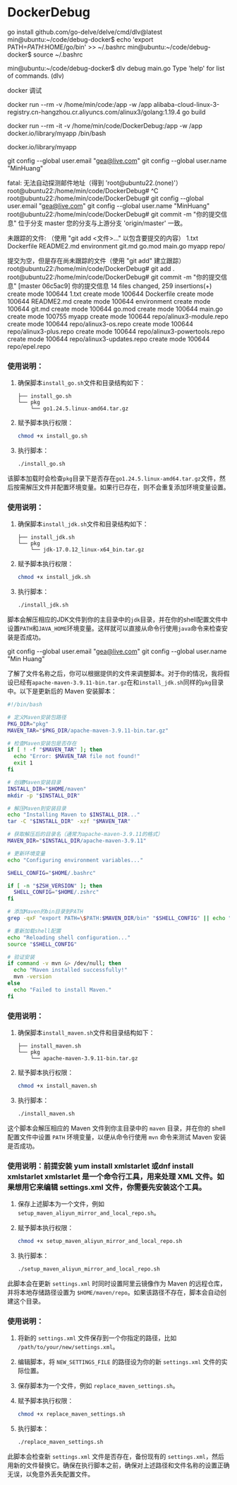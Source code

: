 # DockerDebug
go install github.com/go-delve/delve/cmd/dlv@latest
min@ubuntu:~/code/debug-docker$ echo 'export PATH=$PATH:$HOME/go/bin' >> ~/.bashrc
min@ubuntu:~/code/debug-docker$ source ~/.bashrc

min@ubuntu:~/code/debug-docker$ dlv debug main.go 
Type 'help' for list of commands.
(dlv) 



docker 调试

docker run --rm -v /home/min/code:/app -w /app alibaba-cloud-linux-3-registry.cn-hangzhou.cr.aliyuncs.com/alinux3/golang:1.19.4 go build



docker run --rm -it -v /home/min/code/DockerDebug:/app -w /app docker.io/library/myapp /bin/bash

docker.io/library/myapp



  git config --global user.email "gea@live.com"
  git config --global user.name "MinHuang"


fatal: 无法自动探测邮件地址（得到 'root@ubuntu22.(none)'）
root@ubuntu22:/home/min/code/DockerDebug# ^C
root@ubuntu22:/home/min/code/DockerDebug#   git config --global user.email "gea@live.com"
  git config --global user.name "MinHuang"
root@ubuntu22:/home/min/code/DockerDebug# git commit -m "你的提交信息"
位于分支 master
您的分支与上游分支 'origin/master' 一致。

未跟踪的文件:
  （使用 "git add <文件>..." 以包含要提交的内容）
	1.txt
	Dockerfile
	README2.md
	environment
	git.md
	go.mod
	main.go
	myapp
	repo/

提交为空，但是存在尚未跟踪的文件（使用 "git add" 建立跟踪）
root@ubuntu22:/home/min/code/DockerDebug# git add .
root@ubuntu22:/home/min/code/DockerDebug# git commit -m "你的提交信息"
[master 06c5ac9] 你的提交信息
 14 files changed, 259 insertions(+)
 create mode 100644 1.txt
 create mode 100644 Dockerfile
 create mode 100644 README2.md
 create mode 100644 environment
 create mode 100644 git.md
 create mode 100644 go.mod
 create mode 100644 main.go
 create mode 100755 myapp
 create mode 100644 repo/alinux3-module.repo
 create mode 100644 repo/alinux3-os.repo
 create mode 100644 repo/alinux3-plus.repo
 create mode 100644 repo/alinux3-powertools.repo
 create mode 100644 repo/alinux3-updates.repo
 create mode 100644 repo/epel.repo





### 使用说明：

1. 确保脚本`install_go.sh`文件和目录结构如下：
   ```
   ├── install_go.sh
   └── pkg
       └── go1.24.5.linux-amd64.tar.gz
   ```

2. 赋予脚本执行权限：
   ```bash
   chmod +x install_go.sh
   ```

3. 执行脚本：
   ```bash
   ./install_go.sh
   ```

该脚本加载时会检查`pkg`目录下是否存在`go1.24.5.linux-amd64.tar.gz`文件，然后按需解压文件并配置环境变量。如果行已存在，则不会重复添加环境变量设置。




### 使用说明：

1. 确保脚本`install_jdk.sh`文件和目录结构如下：
   ```
   ├── install_jdk.sh
   └── pkg
       └── jdk-17.0.12_linux-x64_bin.tar.gz
   ```

2. 赋予脚本执行权限：
   ```bash
   chmod +x install_jdk.sh
   ```

3. 执行脚本：
   ```bash
   ./install_jdk.sh
   ```

脚本会解压相应的JDK文件到你的主目录中的`jdk`目录，并在你的shell配置文件中设置`PATH`和`JAVA_HOME`环境变量。这样就可以直接从命令行使用`java`命令来检查安装是否成功。




git config --global user.email "gea@live.com"
git config --global user.name "Min Huang"




了解了文件名称之后，你可以根据提供的文件来调整脚本。对于你的情况，我将假设已经有`apache-maven-3.9.11-bin.tar.gz`在和`install_jdk.sh`同样的`pkg`目录中。以下是更新后的 Maven 安装脚本：

```bash
#!/bin/bash

# 定义Maven安装包路径
PKG_DIR="pkg"
MAVEN_TAR="$PKG_DIR/apache-maven-3.9.11-bin.tar.gz"

# 检查Maven安装包是否存在
if [ ! -f "$MAVEN_TAR" ]; then
  echo "Error: $MAVEN_TAR file not found!"
  exit 1
fi

# 创建Maven安装目录
INSTALL_DIR="$HOME/maven"
mkdir -p "$INSTALL_DIR"

# 解压Maven到安装目录
echo "Installing Maven to $INSTALL_DIR..."
tar -C "$INSTALL_DIR" -xzf "$MAVEN_TAR"

# 获取解压后的目录名（通常为apache-maven-3.9.11的格式）
MAVEN_DIR="$INSTALL_DIR/apache-maven-3.9.11"

# 更新环境变量
echo "Configuring environment variables..."

SHELL_CONFIG="$HOME/.bashrc"

if [ -n "$ZSH_VERSION" ]; then
  SHELL_CONFIG="$HOME/.zshrc"
fi

# 添加Maven的bin目录到PATH
grep -qxF "export PATH=\$PATH:$MAVEN_DIR/bin" "$SHELL_CONFIG" || echo "export PATH=\$PATH:$MAVEN_DIR/bin" >> "$SHELL_CONFIG"

# 重新加载shell配置
echo "Reloading shell configuration..."
source "$SHELL_CONFIG"

# 验证安装
if command -v mvn &> /dev/null; then
  echo "Maven installed successfully!"
  mvn -version
else
  echo "Failed to install Maven."
fi
```

### 使用说明：

1. 确保脚本`install_maven.sh`文件和目录结构如下：
   ```
   ├── install_maven.sh
   └── pkg
       └── apache-maven-3.9.11-bin.tar.gz
   ```

2. 赋予脚本执行权限：
   ```bash
   chmod +x install_maven.sh
   ```

3. 执行脚本：
   ```bash
   ./install_maven.sh
   ```

这个脚本会解压相应的 Maven 文件到你主目录中的 `maven` 目录，并在你的 shell 配置文件中设置 `PATH` 环境变量，以便从命令行使用 `mvn` 命令来测试 Maven 安装是否成功。



### 使用说明：前提安装 yum install xmlstarlet 或dnf install xmlstarlet xmlstarlet 是一个命令行工具，用来处理 XML 文件。如果想用它来编辑 settings.xml 文件，你需要先安装这个工具。
1. 保存上述脚本为一个文件，例如 `setup_maven_aliyun_mirror_and_local_repo.sh`。

2. 赋予脚本执行权限：
   ```bash
   chmod +x setup_maven_aliyun_mirror_and_local_repo.sh
   ```

3. 执行脚本：
   ```bash
   ./setup_maven_aliyun_mirror_and_local_repo.sh
   ```

此脚本会在更新 `settings.xml` 时同时设置阿里云镜像作为 Maven 的远程仓库，并将本地存储路径设置为 `$HOME/maven/repo`。如果该路径不存在，脚本会自动创建这个目录。




### 使用说明：

1. 将新的 `settings.xml` 文件保存到一个你指定的路径，比如 `/path/to/your/new/settings.xml`。

2. 编辑脚本，将 `NEW_SETTINGS_FILE` 的路径设为你的新 `settings.xml` 文件的实际位置。

3. 保存脚本为一个文件，例如 `replace_maven_settings.sh`。

4. 赋予脚本执行权限：
   ```bash
   chmod +x replace_maven_settings.sh
   ```

5. 执行脚本：
   ```bash
   ./replace_maven_settings.sh
   ```

此脚本会检查新 `settings.xml` 文件是否存在，备份现有的 `settings.xml`，然后用新的文件替换它。确保在执行脚本之前，确保对上述路径和文件名称的设置正确无误，以免意外丢失配置文件。